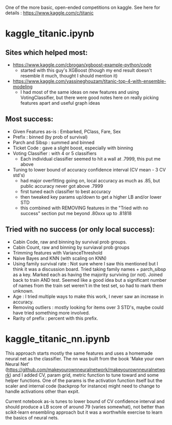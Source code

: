 One of the more basic, open-ended competitions on kaggle. See here for details : https://www.kaggle.com/c/titanic

# kaggle_titanic.ipynb

## Sites which helped most:
* https://www.kaggle.com/cbrogan/xgboost-example-python/code
  * started with this guy's XGBoost (though my end result doesn't resemble it much, thought I should mention it)
* https://www.kaggle.com/yassineghouzam/titanic-top-4-with-ensemble-modeling
  * I had most of the same ideas on new features and using VotingClassifier, but there were good notes here on really picking features apart and useful graph ideas

## Most success:
* Given Features as-is : Embarked, PClass, Fare, Sex
* Prefix :  binned (by prob of survival)
* Parch and Sibsp : summed and binned
* Ticket Code : gave a slight boost, especially with binning
* Voting Classifier : with 4 or 5 classifiers
  * Each individual classifier seemed to hit a wall at .7999, this put me above
* Tuning to lower bound of accuracy confidence interval (CV mean - 3 CV std's)
  * had major overfitting going on, local accuracy as much as .85, but public accuracy never got above .7999
  * first tuned each classifier to best accuracy
  * then tweaked key params up/down to get a higher LB and/or lower STD
  * this combined with REMOVING features in the "Tried with no success" section put me beyond .80xxx up to .81818

## Tried with no success (or only local success):
* Cabin Code, raw and binning by survival prob groups.
* Cabin Count, raw and binning by surviaval prob groups
* Trimming features with VarianceThreshold
* Naive Bayes and KNN (with scaling on KNN)
* Using family survival rate : Not sure where I saw this mentioned but I think it was a discussion board. Tried taking family names + parch_sibsp as a key.  Marked each as having the majority surviving (or not).  Joined back to train AND test. Seemed like a good idea but a significant number of names from the train set weren't in the test set, so had to mark them unknown.
* Age : I tried multiple ways to make this work, I never saw an increase in accuracy.
* Removing outliers : mostly looking for items over 3 STD's, maybe could have tried something more involved.
* Rarity of prefix : percent with this prefix.



# kaggle_titanic_nn.ipynb
  
This approach starts mostly the same features and uses a homemade neural net as the classifier.  The nn was built from the book 'Make your own Neural Net' (https://github.com/makeyourownneuralnetwork/makeyourownneuralnetwork) and I added CV, param grid, metric function to tune toward and some helper functions.  One of the params is the activation function itself but the scaler and internal code (backprop for instance) might need to change to handle activations other than expit.

Current notebook as-is tunes to lower bound of CV confidence interval and should produce a LB score of around 79 (varies somewhat), not better than scikit-learn ensembling approach but it was a worthwhile exercise to learn the basics of neural nets.
